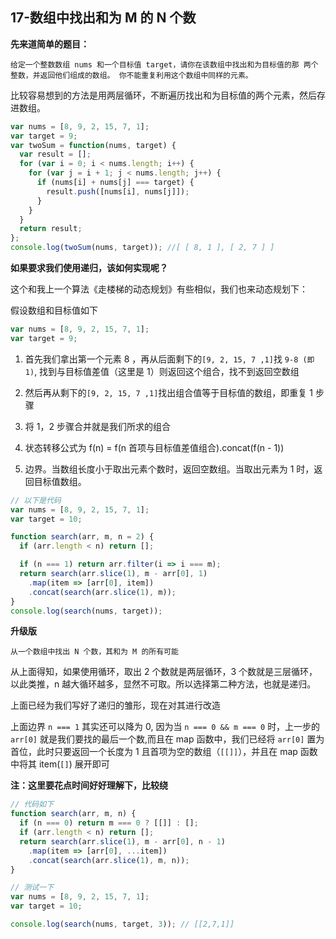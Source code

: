 ## 17-数组中找出和为 M 的 N 个数

**先来道简单的题目：**

```
给定一个整数数组 nums 和一个目标值 target，请你在该数组中找出和为目标值的那 两个 整数，并返回他们组成的数组。 你不能重复利用这个数组中同样的元素。
```

比较容易想到的方法是用两层循环，不断遍历找出和为目标值的两个元素，然后存进数组。

```js
var nums = [8, 9, 2, 15, 7, 1];
var target = 9;
var twoSum = function(nums, target) {
  var result = [];
  for (var i = 0; i < nums.length; i++) {
    for (var j = i + 1; j < nums.length; j++) {
      if (nums[i] + nums[j] === target) {
        result.push([nums[i], nums[j]]);
      }
    }
  }
  return result;
};
console.log(twoSum(nums, target)); //[ [ 8, 1 ], [ 2, 7 ] ]
```

**如果要求我们使用递归，该如何实现呢？**

这个和我上一个算法《走楼梯的动态规划》有些相似，我们也来动态规划下：

假设数组和目标值如下

```js
var nums = [8, 9, 2, 15, 7, 1];
var target = 9;
```

1. 首先我们拿出第一个元素 8 ，再从后面剩下的`[9, 2, 15, 7 ,1]`找 `9-8 (即1)`, 找到与目标值差值（这里是 1）则返回这个组合，找不到返回空数组

2. 然后再从剩下的`[9, 2, 15, 7 ,1]`找出组合值等于目标值的数组，即重复 1 步骤

3. 将 1，2 步骤合并就是我们所求的组合

4. 状态转移公式为 f(n) = f(n 首项与目标值差值组合).concat(f(n - 1))

5. 边界。当数组长度小于取出元素个数时，返回空数组。当取出元素为 1 时，返回目标值数组。

```js
// 以下是代码
var nums = [8, 9, 2, 15, 7, 1];
var target = 10;

function search(arr, m, n = 2) {
  if (arr.length < n) return [];

  if (n === 1) return arr.filter(i => i === m);
  return search(arr.slice(1), m - arr[0], 1)
    .map(item => [arr[0], item])
    .concat(search(arr.slice(1), m));
}
console.log(search(nums, target));
```

**升级版**

```
从一个数组中找出 N 个数，其和为 M 的所有可能
```

从上面得知，如果使用循环，取出 2 个数就是两层循环，3 个数就是三层循环，以此类推，n 越大循环越多，显然不可取。所以选择第二种方法，也就是递归。

上面已经为我们写好了递归的雏形，现在对其进行改造

上面边界 `n === 1` 其实还可以降为 0, 因为当 `n === 0 && m === 0` 时，上一步的 `arr[0]` 就是我们要找的最后一个数,而且在 map 函数中，我们已经将 `arr[0]` 置为首位，此时只要返回一个长度为 1 且首项为空的数组（`[[]]`），并且在 map 函数中将其 item(`[]`) 展开即可

**注：这里要花点时间好好理解下，比较绕**

```js
// 代码如下
function search(arr, m, n) {
  if (n === 0) return m === 0 ? [[]] : [];
  if (arr.length < n) return [];
  return search(arr.slice(1), m - arr[0], n - 1)
    .map(item => [arr[0], ...item])
    .concat(search(arr.slice(1), m, n));
}

// 测试一下
var nums = [8, 9, 2, 15, 7, 1];
var target = 10;

console.log(search(nums, target, 3)); // [[2,7,1]]
```
